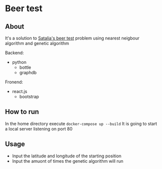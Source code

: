 # Beer test

## About
It's a solution to [Satalia's beer test](https://satalia.lt/beer-test) problem using nearest neigbour algorithm and genetic algorithm

Backend:
 - python
    - bottle
    - graphdb

Fronend:
 - react.js
    - bootstrap

## How to run
In the home directory execute ```docker-compose up --build```
It is going to start a local server listening on port 80

## Usage
- Input the latitude and longitude of the starting position
- Input the amuont of times the genetic algorithm will run
